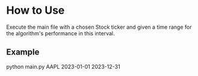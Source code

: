 # How to Use
Execute the main file with a chosen Stock ticker and given a time range for the algorithm's performance in this interval.
## Example
python main.py AAPL 2023-01-01 2023-12-31
